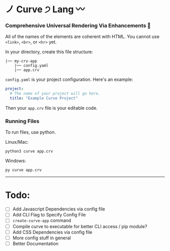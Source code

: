 # ノ Curve ੭ Lang 〰
### Comprehensive Universal Rendering Via Enhancements 🐚

All of the names of the elements are coherent with HTML.
You cannot use `<link>`, `<br>`, or `<hr>` yet.

In your directory, 
create this file structure:
```
|── my-crv-app
    |── config.yaml
    |── app.crv
```

`config.yaml` is your project configuration. 
Here's an example:

```yaml
project:
  # The name of your project will go here.
  title: "Example Curve Project"
```

Then your `app.crv` file is your editable code.

### Running Files

To run files, use python. 

Linux/Mac:
```
python3 curve app.crv
```

Windows:
```
py curve app.crv
```

---

# Todo:
- [ ] Add Javascript Dependencies via config file
- [ ] Add CLI Flag to Specify Config File
- [ ] `create-curve-app` command
- [ ] Compile curve to executable for better CLI access / pip module?
- [ ] Add CSS Dependencies via config file
- [ ] More config stuff in general
- [ ] Better Documentation
